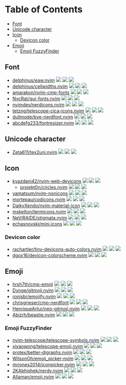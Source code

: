 # Table of Contents

<!-- toc -->

- [Font](#font)
- [Unicode character](#unicode-character)
- [Icon](#icon)
  * [Devicon color](#devicon-color)
- [Emoji](#emoji)
  * [Emoji FuzzyFinder](#emoji-fuzzyfinder)

<!-- tocstop -->

## Font

- [delphinus/eaw.nvim](https://github.com/delphinus/eaw.nvim) ![](https://img.shields.io/github/stars/delphinus/eaw.nvim) ![](https://img.shields.io/github/last-commit/delphinus/eaw.nvim) ![](https://img.shields.io/github/commit-activity/y/delphinus/eaw.nvim)
- [delphinus/cellwidths.nvim](https://github.com/delphinus/cellwidths.nvim) ![](https://img.shields.io/github/stars/delphinus/cellwidths.nvim) ![](https://img.shields.io/github/last-commit/delphinus/cellwidths.nvim) ![](https://img.shields.io/github/commit-activity/y/delphinus/cellwidths.nvim)
- [amarakon/nvim-cmp-fonts](https://github.com/amarakon/nvim-cmp-fonts) ![](https://img.shields.io/github/stars/amarakon/nvim-cmp-fonts) ![](https://img.shields.io/github/last-commit/amarakon/nvim-cmp-fonts) ![](https://img.shields.io/github/commit-activity/y/amarakon/nvim-cmp-fonts)
- [NycRat/gui-fonts.nvim](https://github.com/NycRat/gui-fonts.nvim) ![](https://img.shields.io/github/stars/NycRat/gui-fonts.nvim) ![](https://img.shields.io/github/last-commit/NycRat/gui-fonts.nvim) ![](https://img.shields.io/github/commit-activity/y/NycRat/gui-fonts.nvim)
- [nvimdev/nerdicons.nvim](https://github.com/nvimdev/nerdicons.nvim) ![](https://img.shields.io/github/stars/nvimdev/nerdicons.nvim) ![](https://img.shields.io/github/last-commit/nvimdev/nerdicons.nvim) ![](https://img.shields.io/github/commit-activity/y/nvimdev/nerdicons.nvim)
- [tetzng/telescope-cica-icons.nvim](https://github.com/tetzng/telescope-cica-icons.nvim) ![](https://img.shields.io/github/stars/tetzng/telescope-cica-icons.nvim) ![](https://img.shields.io/github/last-commit/tetzng/telescope-cica-icons.nvim) ![](https://img.shields.io/github/commit-activity/y/tetzng/telescope-cica-icons.nvim)
- [dullmode/bye-nerdfont.nvim](https://github.com/dullmode/bye-nerdfont.nvim) ![](https://img.shields.io/github/stars/dullmode/bye-nerdfont.nvim) ![](https://img.shields.io/github/last-commit/dullmode/bye-nerdfont.nvim) ![](https://img.shields.io/github/commit-activity/y/dullmode/bye-nerdfont.nvim)
- [abcdefg233/fontresizer.nvim](https://github.com/abcdefg233/fontresizer.nvim) ![](https://img.shields.io/github/stars/abcdefg233/fontresizer.nvim) ![](https://img.shields.io/github/last-commit/abcdefg233/fontresizer.nvim) ![](https://img.shields.io/github/commit-activity/y/abcdefg233/fontresizer.nvim)

## Unicode character

- [Zeta611/tex2uni.nvim](https://github.com/Zeta611/tex2uni.nvim) ![](https://img.shields.io/github/stars/Zeta611/tex2uni.nvim) ![](https://img.shields.io/github/last-commit/Zeta611/tex2uni.nvim) ![](https://img.shields.io/github/commit-activity/y/Zeta611/tex2uni.nvim)

## Icon

- [kyazdani42/nvim-web-devicons](https://github.com/kyazdani42/nvim-web-devicons) ![](https://img.shields.io/github/stars/kyazdani42/nvim-web-devicons) ![](https://img.shields.io/github/last-commit/kyazdani42/nvim-web-devicons) ![](https://img.shields.io/github/commit-activity/y/kyazdani42/nvim-web-devicons)
  - [projekt0n/circles.nvim](https://github.com/projekt0n/circles.nvim) ![](https://img.shields.io/github/stars/projekt0n/circles.nvim) ![](https://img.shields.io/github/last-commit/projekt0n/circles.nvim) ![](https://img.shields.io/github/commit-activity/y/projekt0n/circles.nvim)
- [yamatsum/nvim-nonicons](https://github.com/yamatsum/nvim-nonicons) ![](https://img.shields.io/github/stars/yamatsum/nvim-nonicons) ![](https://img.shields.io/github/last-commit/yamatsum/nvim-nonicons) ![](https://img.shields.io/github/commit-activity/y/yamatsum/nvim-nonicons)
- [mortepau/codicons.nvim](https://github.com/mortepau/codicons.nvim) ![](https://img.shields.io/github/stars/mortepau/codicons.nvim) ![](https://img.shields.io/github/last-commit/mortepau/codicons.nvim) ![](https://img.shields.io/github/commit-activity/y/mortepau/codicons.nvim)
- [DaikyXendo/nvim-material-icon](https://github.com/DaikyXendo/nvim-material-icon) ![](https://img.shields.io/github/stars/DaikyXendo/nvim-material-icon) ![](https://img.shields.io/github/last-commit/DaikyXendo/nvim-material-icon) ![](https://img.shields.io/github/commit-activity/y/DaikyXendo/nvim-material-icon)
- [mskelton/termicons.nvim](https://github.com/mskelton/termicons.nvim) ![](https://img.shields.io/github/stars/mskelton/termicons.nvim) ![](https://img.shields.io/github/last-commit/mskelton/termicons.nvim) ![](https://img.shields.io/github/commit-activity/y/mskelton/termicons.nvim)
- [NeViRAIDE/stigmata.nvim](https://github.com/NeViRAIDE/stigmata.nvim) ![](https://img.shields.io/github/stars/NeViRAIDE/stigmata.nvim) ![](https://img.shields.io/github/last-commit/NeViRAIDE/stigmata.nvim) ![](https://img.shields.io/github/commit-activity/y/NeViRAIDE/stigmata.nvim)
- [echasnovski/mini.icons](https://github.com/echasnovski/mini.icons) ![](https://img.shields.io/github/stars/echasnovski/mini.icons) ![](https://img.shields.io/github/last-commit/echasnovski/mini.icons) ![](https://img.shields.io/github/commit-activity/y/echasnovski/mini.icons)

### Devicon color

- [rachartier/tiny-devicons-auto-colors.nvim](https://github.com/rachartier/tiny-devicons-auto-colors.nvim) ![](https://img.shields.io/github/stars/rachartier/tiny-devicons-auto-colors.nvim) ![](https://img.shields.io/github/last-commit/rachartier/tiny-devicons-auto-colors.nvim) ![](https://img.shields.io/github/commit-activity/y/rachartier/tiny-devicons-auto-colors.nvim)
- [dgox16/devicon-colorscheme.nvim](https://github.com/dgox16/devicon-colorscheme.nvim) ![](https://img.shields.io/github/stars/dgox16/devicon-colorscheme.nvim) ![](https://img.shields.io/github/last-commit/dgox16/devicon-colorscheme.nvim) ![](https://img.shields.io/github/commit-activity/y/dgox16/devicon-colorscheme.nvim)

## Emoji

- [hrsh7th/cmp-emoji](https://github.com/hrsh7th/cmp-emoji) ![](https://img.shields.io/github/stars/hrsh7th/cmp-emoji) ![](https://img.shields.io/github/last-commit/hrsh7th/cmp-emoji) ![](https://img.shields.io/github/commit-activity/y/hrsh7th/cmp-emoji)
- [Dynge/gitmoji.nvim](https://github.com/Dynge/gitmoji.nvim) ![](https://img.shields.io/github/stars/Dynge/gitmoji.nvim) ![](https://img.shields.io/github/last-commit/Dynge/gitmoji.nvim) ![](https://img.shields.io/github/commit-activity/y/Dynge/gitmoji.nvim)
- [ronisbr/emojify.nvim](https://github.com/ronisbr/emojify.nvim) ![](https://img.shields.io/github/stars/ronisbr/emojify.nvim) ![](https://img.shields.io/github/last-commit/ronisbr/emojify.nvim) ![](https://img.shields.io/github/commit-activity/y/ronisbr/emojify.nvim)
- [chrisgrieser/cmp-nerdfont](https://github.com/chrisgrieser/cmp-nerdfont) ![](https://img.shields.io/github/stars/chrisgrieser/cmp-nerdfont) ![](https://img.shields.io/github/last-commit/chrisgrieser/cmp-nerdfont) ![](https://img.shields.io/github/commit-activity/y/chrisgrieser/cmp-nerdfont)
- [HenriqueArtur/neo-gitmoji.nvim](https://github.com/HenriqueArtur/neo-gitmoji.nvim) ![](https://img.shields.io/github/stars/HenriqueArtur/neo-gitmoji.nvim) ![](https://img.shields.io/github/last-commit/HenriqueArtur/neo-gitmoji.nvim) ![](https://img.shields.io/github/commit-activity/y/HenriqueArtur/neo-gitmoji.nvim)
- [Abizrh/beastie.nvim](https://github.com/Abizrh/beastie.nvim) ![](https://img.shields.io/github/stars/Abizrh/beastie.nvim) ![](https://img.shields.io/github/last-commit/Abizrh/beastie.nvim) ![](https://img.shields.io/github/commit-activity/y/Abizrh/beastie.nvim)

### Emoji FuzzyFinder

- [nvim-telescope/telescope-symbols.nvim](https://github.com/nvim-telescope/telescope-symbols.nvim) ![](https://img.shields.io/github/stars/nvim-telescope/telescope-symbols.nvim) ![](https://img.shields.io/github/last-commit/nvim-telescope/telescope-symbols.nvim) ![](https://img.shields.io/github/commit-activity/y/nvim-telescope/telescope-symbols.nvim)
- [xiyaowong/telescope-emoji.nvim](https://github.com/xiyaowong/telescope-emoji.nvim) ![](https://img.shields.io/github/stars/xiyaowong/telescope-emoji.nvim) ![](https://img.shields.io/github/last-commit/xiyaowong/telescope-emoji.nvim) ![](https://img.shields.io/github/commit-activity/y/xiyaowong/telescope-emoji.nvim)
- [protex/better-digraphs.nvim](https://github.com/protex/better-digraphs.nvim) ![](https://img.shields.io/github/stars/protex/better-digraphs.nvim) ![](https://img.shields.io/github/last-commit/protex/better-digraphs.nvim) ![](https://img.shields.io/github/commit-activity/y/protex/better-digraphs.nvim)
- [WilsonOh/emoji_picker-nvim](https://github.com/WilsonOh/emoji_picker-nvim) ![](https://img.shields.io/github/stars/WilsonOh/emoji_picker-nvim) ![](https://img.shields.io/github/last-commit/WilsonOh/emoji_picker-nvim) ![](https://img.shields.io/github/commit-activity/y/WilsonOh/emoji_picker-nvim)
- [mrjones2014/iconpicker.nvim](https://github.com/mrjones2014/iconpicker.nvim) ![](https://img.shields.io/github/stars/mrjones2014/iconpicker.nvim) ![](https://img.shields.io/github/last-commit/mrjones2014/iconpicker.nvim) ![](https://img.shields.io/github/commit-activity/y/mrjones2014/iconpicker.nvim)
- [2KAbhishek/nerdy.nvim](https://github.com/2KAbhishek/nerdy.nvim) ![](https://img.shields.io/github/stars/2KAbhishek/nerdy.nvim) ![](https://img.shields.io/github/last-commit/2KAbhishek/nerdy.nvim) ![](https://img.shields.io/github/commit-activity/y/2KAbhishek/nerdy.nvim)
- [Allaman/emoji.nvim](https://github.com/Allaman/emoji.nvim) ![](https://img.shields.io/github/stars/Allaman/emoji.nvim) ![](https://img.shields.io/github/last-commit/Allaman/emoji.nvim) ![](https://img.shields.io/github/commit-activity/y/Allaman/emoji.nvim)

